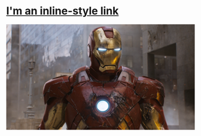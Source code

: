 <!-- TITLE: Home -->
<!-- SUBTITLE: A quick summary of Home -->

# [I'm an inline-style link](https://fdwiki.herokuapp.com/file-structure)



![614774 Iron Man Marvel Movies Screenshots Superheroes The Avengers Movie](/uploads/614774-iron-man-marvel-movies-screenshots-superheroes-the-avengers-movie.jpg "614774 Iron Man Marvel Movies Screenshots Superheroes The Avengers Movie")